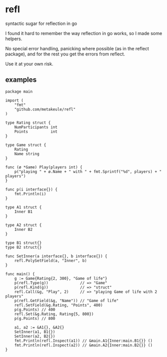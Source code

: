 refl
====

syntactic sugar for reflection in go

I found it hard to remember the way reflection in go works, so I made some helpers.

No special error handling, panicking where possible (as in the reflect package), and for the rest you get the errors from reflect.

Use it at your own risk.

examples
--------

	package main

	import (
		"fmt"
		"github.com/metakeule/refl"
	)

	type Rating struct {
		NumParticipants int
		Points          int
	}

	type Game struct {
		Rating
		Name string
	}

	func (ø *Game) Play(players int) {
		p("playing " + ø.Name + " with " + fmt.Sprintf("%d", players) + " players")
	}

	func p(i interface{}) {
		fmt.Println(i)
	}

	type A1 struct {
		Inner B1
	}

	type A2 struct {
		Inner B2
	}

	type B1 struct{}
	type B2 struct{}

	func SetInner(a interface{}, b interface{}) {
		refl.PolySetField(a, "Inner", b)
	}

	func main() {
		g := Game{Rating{2, 300}, "Game of life"}
		p(refl.Type(g))              // => "Game"
		p(refl.Kind(g))              // => "struct"
		refl.Call(&g, "Play", 2)     // => "playing Game of life with 2 players"
		p(refl.GetField(&g, "Name")) // "Game of life"
		refl.SetField(&g.Rating, "Points", 400)
		p(g.Points) // 400
		refl.Set(&g.Rating, Rating{5, 800})
		p(g.Points) // 800

		a1, a2 := &A1{}, &A2{}
		SetInner(a1, B1{})
		SetInner(a2, B2{})
		fmt.Println(refl.Inspect(a1)) // &main.A1{Inner:main.B1{}} ()
		fmt.Println(refl.Inspect(a2)) // &main.A2{Inner:main.B2{}} ()
	}
